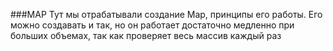 ###MAP
Тут мы отрабатывали создание Map, принципы его работы.
Его можно создавать и так, но он работает достаточно 
медленно при больших объемах, так как проверяет весь массив 
каждый раз